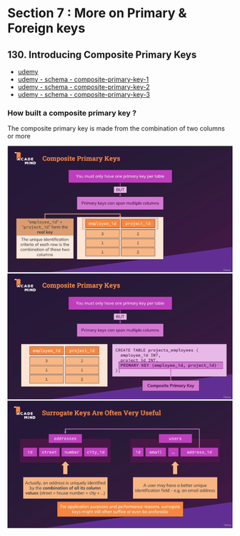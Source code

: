 # Section 7 : More on Primary & Foreign keys

## 130. Introducing Composite Primary Keys

- [udemy](https://www.udemy.com/course/sql-the-complete-developers-guide-mysql-postgresql/learn/lecture/28918730#overview)
- [udemy - schema - composite-primary-key-1](pdf/composite-primary-key-1.png)
- [udemy - schema - composite-primary-key-2](pdf/composite-primary-key-2.png)
- [udemy - schema - composite-primary-key-3](pdf/composite-primary-key-3.png)

### How built a composite primary key ?

The composite primary key is made from the combination of two columns or more

<div style="text-align: center;">
<img src="pdf/composite-primary-key-1.png">
</div>

<div style="text-align: center;">
<img src="pdf/composite-primary-key-2.png">
</div>

<div style="text-align: center;">
<img src="pdf/composite-primary-key-3.png">
</div>

